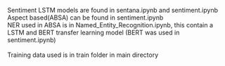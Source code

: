 Sentiment LSTM models are found in sentana.ipynb and sentiment.ipynb<br /> 
Aspect based(ABSA) can be found in sentiment.ipynb<br /> 
NER used in ABSA is in Named_Entity_Recognition.ipynb, this contain a LSTM and BERT transfer learning model (BERT was used in sentiment.ipynb)<br /> 
<br /> 
Training data used is in train folder in main directory
